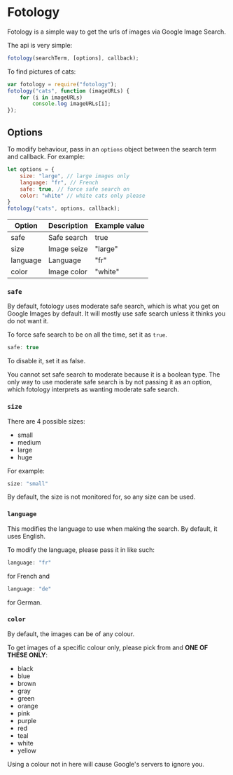 Fotology
==========
Fotology is a simple way to get the urls of images via Google Image Search.

The api is very simple:
```javascript
fotology(searchTerm, [options], callback);
```

To find pictures of cats:
```javascript
var fotology = require("fotology");
fotology("cats", function (imageURLs) {
    for (i in imageURLs)
        console.log imageURLs[i];
});
```

Options
-------
To modify behaviour, pass in an `options` object between the search term and callback. For example:
```javascript
let options = {
    size: "large", // large images only
    language: "fr", // French
    safe: true, // force safe search on
    color: "white" // white cats only please
}
fotology("cats", options, callback);
```

Option   | Description | Example value
-------  |-------------|-----------------
safe     | Safe search | true
size     | Image seize | "large"
language | Language    | "fr"
color    | Image color | "white"

### `safe`
By default, fotology uses moderate safe search, which is what you get on Google Images by default. It will mostly use safe search unless it thinks you do not want it.

To force safe search to be on all the time, set it as `true`.
```javascript
safe: true
```
To disable it, set it as false.

You cannot set safe search to moderate because it is a boolean type. The only way to use moderate safe search is by not passing it as an option, which fotology interprets as wanting moderate safe search.

### `size`
There are 4 possible sizes:
- small
- medium
- large
- huge

For example:
```javascript
size: "small"
```

By default, the size is not monitored for, so any size can be used.

### `language`
This modifies the language to use when making the search. By default, it uses English.

To modify the language, please pass it in like such:
```javascript
language: "fr"
```
for French and
```javascript
language: "de"
```
for German.

### `color`
By default, the images can be of any colour.

To get images of a specific colour only, please pick from and **ONE OF THESE ONLY**:
* black
* blue
* brown
* gray
* green
* orange
* pink
* purple
* red
* teal
* white
* yellow

Using a colour not in here will cause Google's servers to ignore you.

